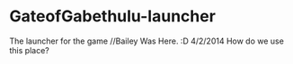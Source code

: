 GateofGabethulu-launcher
========================

The launcher for the game
//Bailey Was Here. :D 4/2/2014 How do we use this place?
